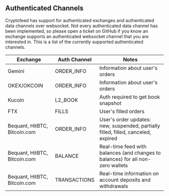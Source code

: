 ## Authenticated Channels

Cryptofeed has support for authenticated exchanges and authenticated data channels over websocket. Not every authenticated data channel has been implemented, so please open a ticket on GitHub if you know an exchange supports an authenticated websocket channel that you are interested in. This is a list of the currently supported authenticated channels.

| Exchange | Auth Channel | Notes |
| ---------|--------------|-------|
| Gemini   | ORDER_INFO   | Information about user's orders |
| OKEX/OKCOIN | ORDER_INFO | Information about user's orders |
| Kucoin   | L2_BOOK      | Auth required to get book snapshot |
| FTX      | FILLS        | User's filled orders |
| Bequant, HitBTC, Bitcoin.com | ORDER_INFO | User's order updates: new, suspended, partially filled, filled, canceled, expired |
| Bequant, HitBTC, Bitcoin.com | BALANCE | Real-time feed with balances (and changes to balances) for all non-zero wallets|
| Bequant, HitBTC, Bitcoin.com | TRANSACTIONS | Real-time information on account deposits and withdrawals |
